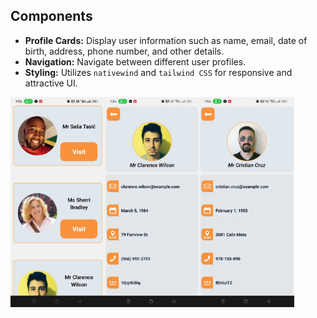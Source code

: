 ##  Components
* **Profile Cards:** Display user information such as name, email, date of birth, address, phone number, and other details.
* **Navigation:** Navigate between different user profiles.
* **Styling:** Utilizes `nativewind` and `tailwind CSS` for responsive and attractive UI.

<div style="display: flex; flex-direction: 'row';">
<img src="../assets_file/Component1.jpg" width=30%>
<img src="../assets_file/Component2.jpg" width=30%>
<img src="../assets_file/Component3.jpg" width=30%>
</div>
